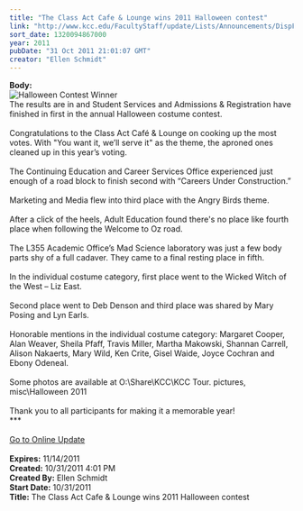 ```yaml
---
title: "The Class Act Cafe & Lounge wins 2011 Halloween contest"
link: "http://www.kcc.edu/FacultyStaff/update/Lists/Announcements/DispForm.aspx?ID=502"
sort_date: 1320094867000
year: 2011
pubDate: "31 Oct 2011 21:01:07 GMT"
creator: "Ellen Schmidt"
---
```


<div><b>Body:</b> <div class="ExternalClass75A07C77EAC94720BA6F2FF2DBB89B08">
<div><img alt="Halloween Contest Winner" src="/FacultyStaff/update/PublishingImages/Admissions_Halloween_2011.jpg" /></div>
<div>The results are in and Student Services and Admissions &amp; Registration have finished in first in the annual Halloween costume contest.</div>
<div><br />Congratulations to the Class Act Café &amp; Lounge on cooking up the most votes. With &quot;You want it, we’ll serve it&quot; as the theme, the aproned ones cleaned up in this year’s voting.</div>
<div><br />The Continuing Education and Career Services Office experienced just enough of a road block to finish second with “Careers Under Construction.”</div>
<div><br />Marketing and Media flew into third place with the Angry Birds theme.</div>
<div><br />After a click of the heels, Adult Education found there's no place like fourth place when following the Welcome to Oz road.</div>
<div><br />The L355 Academic Office’s Mad Science laboratory was just a few body parts shy of a full cadaver. They came to a final resting place in fifth.</div>
<div> </div>
<div>In the individual costume category, first place went to the Wicked Witch of the West – Liz East. </div>
<div> </div>
<div>Second place went to Deb Denson and third place was shared by Mary Posing and Lyn Earls. </div>
<div> </div>
<div>Honorable mentions in the individual costume category: Margaret Cooper, Alan Weaver, Sheila Pfaff, Travis Miller, Martha Makowski, Shannan Carrell, Alison Nakaerts, Mary Wild, Ken Crite, Gisel Waide, Joyce Cochran and Ebony Odeneal.</div>
<div> </div>
<div>Some photos are available at O:\Share\KCC\KCC Tour. pictures, misc\Halloween 2011</div>
<div> </div>
<div>Thank you to all participants for making it a memorable year!<br /></div>
<div>***</div>
<div> </div>
<div><a href="/FacultyStaff/update/Pages/dailyupdate.aspx">Go to Online Update</a></div>
<div> </div></div></div>
<div><b>Expires:</b> 11/14/2011</div>
<div><b>Created:</b> 10/31/2011 4:01 PM</div>
<div><b>Created By:</b> Ellen Schmidt</div>
<div><b>Start Date:</b> 10/31/2011</div>
<div><b>Title:</b> The Class Act Cafe &amp; Lounge wins 2011 Halloween contest</div>
